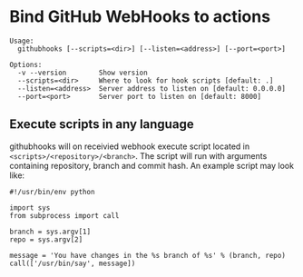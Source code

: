 # Bind GitHub WebHooks to actions

    Usage:
      githubhooks [--scripts=<dir>] [--listen=<address>] [--port=<port>]
    
    Options:
      -v --version        Show version
      --scripts=<dir>     Where to look for hook scripts [default: .]
      --listen=<address>  Server address to listen on [default: 0.0.0.0]
      --port=<port>       Server port to listen on [default: 8000]

## Execute scripts in any language

githubhooks will on receivied webhook execute script located in `<scripts>/<repository>/<branch>`. The script will run with arguments containing repository, branch and commit hash. An example script may look like:

    #!/usr/bin/env python

    import sys
    from subprocess import call

    branch = sys.argv[1]
    repo = sys.argv[2]

    message = 'You have changes in the %s branch of %s' % (branch, repo)
    call(['/usr/bin/say', message])
